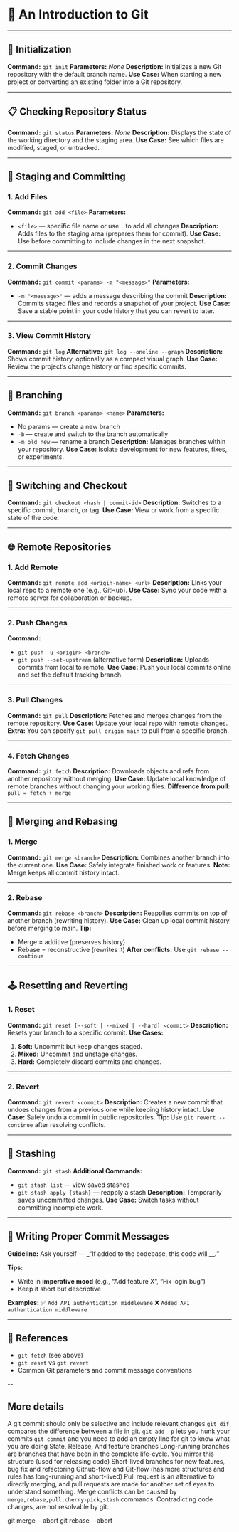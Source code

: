 # 🧭 An Introduction to Git

---

## 🏁 Initialization

**Command:** `git init`
**Parameters:** _None_
**Description:** Initializes a new Git repository with the default branch name.
**Use Case:** When starting a new project or converting an existing folder into a Git repository.

---

## 📋 Checking Repository Status

**Command:** `git status`
**Parameters:** _None_
**Description:** Displays the state of the working directory and the staging area.
**Use Case:** See which files are modified, staged, or untracked.

---

## 📂 Staging and Committing

### 1. Add Files

**Command:** `git add <file>`
**Parameters:**
- `<file>` — specific file name or use `.` to add all changes
**Description:** Adds files to the staging area (prepares them for commit).
**Use Case:** Use before committing to include changes in the next snapshot.

---

### 2. Commit Changes

**Command:** `git commit <params> -m "<message>"`
**Parameters:**
- `-m "<message>"` — adds a message describing the commit
**Description:** Commits staged files and records a snapshot of your project.
**Use Case:** Save a stable point in your code history that you can revert to later.

---

### 3. View Commit History

**Command:** `git log`
**Alternative:** `git log --oneline --graph`
**Description:** Shows commit history, optionally as a compact visual graph.
**Use Case:** Review the project’s change history or find specific commits.

---

## 🌿 Branching

**Command:** `git branch <params> <name>`
**Parameters:**
- No params — create a new branch
- `-b` — create and switch to the branch automatically
- `-m old new` — rename a branch
**Description:** Manages branches within your repository.
**Use Case:** Isolate development for new features, fixes, or experiments.

---

## 🔁 Switching and Checkout

**Command:** `git checkout <hash | commit-id>`
**Description:** Switches to a specific commit, branch, or tag.
**Use Case:** View or work from a specific state of the code.

---

## 🌐 Remote Repositories

### 1. Add Remote

**Command:** `git remote add <origin-name> <url>`
**Description:** Links your local repo to a remote one (e.g., GitHub).
**Use Case:** Sync your code with a remote server for collaboration or backup.

---

### 2. Push Changes

**Command:**
- `git push -u <origin> <branch>`
- `git push --set-upstream` (alternative form)
**Description:** Uploads commits from local to remote.
**Use Case:** Push your local commits online and set the default tracking branch.

---

### 3. Pull Changes

**Command:** `git pull`
**Description:** Fetches and merges changes from the remote repository.
**Use Case:** Update your local repo with remote changes.
**Extra:** You can specify `git pull origin main` to pull from a specific branch.

---

### 4. Fetch Changes

**Command:** `git fetch`
**Description:** Downloads objects and refs from another repository without merging.
**Use Case:** Update local knowledge of remote branches without changing your working files.
**Difference from pull:** `pull = fetch + merge`

---

## 🔀 Merging and Rebasing

### 1. Merge

**Command:** `git merge <branch>`
**Description:** Combines another branch into the current one.
**Use Case:** Safely integrate finished work or features.
**Note:** Merge keeps all commit history intact.

---

### 2. Rebase

**Command:** `git rebase <branch>`
**Description:** Reapplies commits on top of another branch (rewriting history).
**Use Case:** Clean up local commit history before merging to main.
**Tip:**
- Merge = additive (preserves history)
- Rebase = reconstructive (rewrites it)
**After conflicts:** Use `git rebase --continue`

---

## 🕹 Resetting and Reverting

### 1. Reset

**Command:** `git reset [--soft | --mixed | --hard] <commit>`
**Description:** Resets your branch to a specific commit.
**Use Cases:**
1. **Soft:** Uncommit but keep changes staged.
2. **Mixed:** Uncommit and unstage changes.
3. **Hard:** Completely discard commits and changes.

---

### 2. Revert

**Command:** `git revert <commit>`
**Description:** Creates a new commit that undoes changes from a previous one while keeping history intact.
**Use Case:** Safely undo a commit in public repositories.
**Tip:** Use `git revert --continue` after resolving conflicts.

---

## 🧳 Stashing

**Command:** `git stash`
**Additional Commands:**
- `git stash list` — view saved stashes
- `git stash apply {stash}` — reapply a stash
**Description:** Temporarily saves uncommitted changes.
**Use Case:** Switch tasks without committing incomplete work.

---

## 🧠 Writing Proper Commit Messages

**Guideline:**
Ask yourself — _“If added to the codebase, this code will ___.”_

**Tips:**
- Write in **imperative mood** (e.g., “Add feature X”, “Fix login bug”)
- Keep it short but descriptive

**Examples:**
✅ `Add API authentication middleware`
❌ `Added API authentication middleware`

---

## 📎 References

- `git fetch` (see above)
- `git reset` vs `git revert`
- Common Git parameters and commit message conventions

--

## More details

A git commit should only be selective and include relevant changes
`git dif` compares the difference between a file in git.
`git add -p` lets you hunk your commits
`git commit` and you need to add an empty line for git to know what you are doing
State, Release, And feature branches
Long-running branches are branches that have been in the complete life-cycle. You mirror this structure (used for releasing code)
Short-lived branches for new features, bug fix and refactoring
Github-flow and Git-flow (has more structures and rules has long-running and short-lived)
Pull request is an alternative to directly merging, and pull requests are made for another set of eyes to understand something.
Merge conflicts can be caused by `merge,rebase,pull,cherry-pick,stash` commands.
Contradicting code changes, are not resolvable by git.

git merge --abort
git rebase --abort
